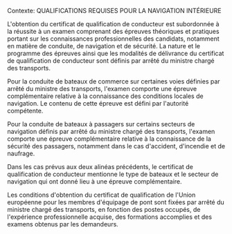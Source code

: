 Contexte: QUALIFICATIONS REQUISES POUR LA NAVIGATION INTÉRIEURE

L'obtention du certificat de qualification de conducteur est subordonnée à la réussite à un examen comprenant des épreuves théoriques et pratiques portant sur les connaissances professionnelles des candidats, notamment en matière de conduite, de navigation et de sécurité. La nature et le programme des épreuves ainsi que les modalités de délivrance du certificat de qualification de conducteur sont définis par arrêté du ministre chargé des transports.

Pour la conduite de bateaux de commerce sur certaines voies définies par arrêté du ministre des transports, l'examen comporte une épreuve complémentaire relative à la connaissance des conditions locales de navigation. Le contenu de cette épreuve est défini par l'autorité compétente.

Pour la conduite de bateaux à passagers sur certains secteurs de navigation définis par arrêté du ministre chargé des transports, l'examen comporte une épreuve complémentaire relative à la connaissance de la sécurité des passagers, notamment dans le cas d'accident, d'incendie et de naufrage.

Dans les cas prévus aux deux alinéas précédents, le certificat de qualification de conducteur mentionne le type de bateaux et le secteur de navigation qui ont donné lieu à une épreuve complémentaire.

Les conditions d'obtention du certificat de qualification de l'Union européenne pour les membres d'équipage de pont sont fixées par arrêté du ministre chargé des transports, en fonction des postes occupés, de l'expérience professionnelle acquise, des formations accomplies et des examens obtenus par les demandeurs.